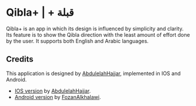 # Qibla+ | + قبلة

Qibla+ is an app in which its design is influenced by simplicity and clarity. Its feature is to show the Qibla direction with the least amount of effort done by the user. It supports both English and Arabic languages.

## Credits

This application is designed by [AbdulelahHajjar](https://github.com/AbdulelahHajjar), implemented in IOS and Android.

- [IOS version](https://github.com/AbdulelahHajjar/QiblaPlus) by [AbdulelahHajjar](https://github.com/AbdulelahHajjar).
- [Android version](https://github.com/FozanKh/QiblaPlus) by [FozanAlkhalawi](https://github.com/FozanKh).
